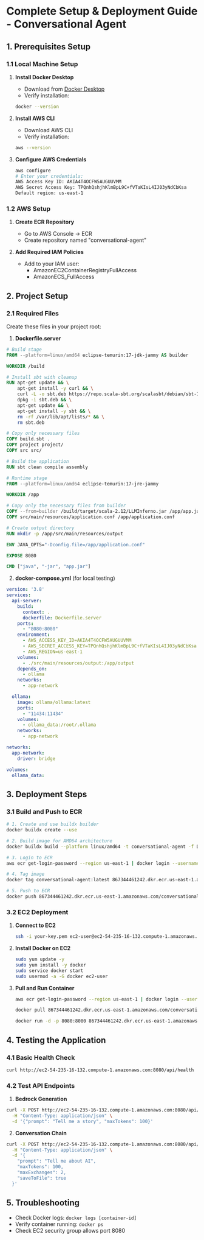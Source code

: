 # Complete Setup & Deployment Guide - Conversational Agent

## 1. Prerequisites Setup

### 1.1 Local Machine Setup
1. **Install Docker Desktop**
    - Download from [Docker Desktop](https://www.docker.com/products/docker-desktop)
    - Verify installation:
   ```bash
   docker --version
   ```

2. **Install AWS CLI**
    - Download AWS CLI
    - Verify installation:
   ```bash
   aws --version
   ```

3. **Configure AWS Credentials**
   ```bash
   aws configure
   # Enter your credentials:
   AWS Access Key ID: AKIA4T4OCFW5AUGUUVMM
   AWS Secret Access Key: TPQnhQshjhKlmBpL9C+fVTaKIsL4IJ03yNdCbKsa
   Default region: us-east-1
   ```

### 1.2 AWS Setup
1. **Create ECR Repository**
    - Go to AWS Console → ECR
    - Create repository named "conversational-agent"

2. **Add Required IAM Policies**
    - Add to your IAM user:
        - AmazonEC2ContainerRegistryFullAccess
        - AmazonECS_FullAccess

## 2. Project Setup

### 2.1 Required Files
Create these files in your project root:

1. **Dockerfile.server**
```dockerfile
# Build stage
FROM --platform=linux/amd64 eclipse-temurin:17-jdk-jammy AS builder

WORKDIR /build

# Install sbt with cleanup
RUN apt-get update && \
    apt-get install -y curl && \
    curl -L -o sbt.deb https://repo.scala-sbt.org/scalasbt/debian/sbt-1.9.4.deb && \
    dpkg -i sbt.deb && \
    apt-get update && \
    apt-get install -y sbt && \
    rm -rf /var/lib/apt/lists/* && \
    rm sbt.deb

# Copy only necessary files
COPY build.sbt .
COPY project project/
COPY src src/

# Build the application
RUN sbt clean compile assembly

# Runtime stage
FROM --platform=linux/amd64 eclipse-temurin:17-jre-jammy

WORKDIR /app

# Copy only the necessary files from builder
COPY --from=builder /build/target/scala-2.12/LLMInferno.jar /app/app.jar
COPY src/main/resources/application.conf /app/application.conf

# Create output directory
RUN mkdir -p /app/src/main/resources/output

ENV JAVA_OPTS="-Dconfig.file=/app/application.conf"

EXPOSE 8080

CMD ["java", "-jar", "app.jar"]
```

2. **docker-compose.yml** (for local testing)
```yaml
version: '3.8'
services:
  api-server:
    build:
      context: .
      dockerfile: Dockerfile.server
    ports:
      - "8080:8080"
    environment:
      - AWS_ACCESS_KEY_ID=AKIA4T4OCFW5AUGUUVMM
      - AWS_SECRET_ACCESS_KEY=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
      - AWS_REGION=us-east-1
    volumes:
      - ./src/main/resources/output:/app/output
    depends_on:
      - ollama
    networks:
      - app-network

  ollama:
    image: ollama/ollama:latest
    ports:
      - "11434:11434"
    volumes:
      - ollama_data:/root/.ollama
    networks:
      - app-network

networks:
  app-network:
    driver: bridge

volumes:
  ollama_data:
```

## 3. Deployment Steps

### 3.1 Build and Push to ECR
```bash
# 1. Create and use buildx builder
docker buildx create --use

# 2. Build image for AMD64 architecture
docker buildx build --platform linux/amd64 -t conversational-agent -f Dockerfile.server . --load

# 3. Login to ECR
aws ecr get-login-password --region us-east-1 | docker login --username AWS --password-stdin 867344461242.dkr.ecr.us-east-1.amazonaws.com

# 4. Tag image
docker tag conversational-agent:latest 867344461242.dkr.ecr.us-east-1.amazonaws.com/conversational-agent:latest

# 5. Push to ECR
docker push 867344461242.dkr.ecr.us-east-1.amazonaws.com/conversational-agent:latest
```

### 3.2 EC2 Deployment
1. **Connect to EC2**
   ```bash
   ssh -i your-key.pem ec2-user@ec2-54-235-16-132.compute-1.amazonaws.com
   ```

2. **Install Docker on EC2**
   ```bash
   sudo yum update -y
   sudo yum install -y docker
   sudo service docker start
   sudo usermod -a -G docker ec2-user
   ```

3. **Pull and Run Container**
   ```bash
   aws ecr get-login-password --region us-east-1 | docker login --username AWS --password-stdin 867344461242.dkr.ecr.us-east-1.amazonaws.com
   
   docker pull 867344461242.dkr.ecr.us-east-1.amazonaws.com/conversational-agent:latest
   
   docker run -d -p 8080:8080 867344461242.dkr.ecr.us-east-1.amazonaws.com/conversational-agent:latest
   ```

## 4. Testing the Application

### 4.1 Basic Health Check
```bash
curl http://ec2-54-235-16-132.compute-1.amazonaws.com:8080/api/health
```

### 4.2 Test API Endpoints
1. **Bedrock Generation**
```bash
curl -X POST http://ec2-54-235-16-132.compute-1.amazonaws.com:8080/api/generate/bedrock \
  -H "Content-Type: application/json" \
  -d '{"prompt": "Tell me a story", "maxTokens": 100}'
```

2. **Conversation Chain**
```bash
curl -X POST http://ec2-54-235-16-132.compute-1.amazonaws.com:8080/api/generate/conversation \
  -H "Content-Type: application/json" \
  -d '{
    "prompt": "Tell me about AI",
    "maxTokens": 100,
    "maxExchanges": 2,
    "saveToFile": true
  }'
```

## 5. Troubleshooting
- Check Docker logs: `docker logs [container-id]`
- Verify container running: `docker ps`
- Check EC2 security group allows port 8080
